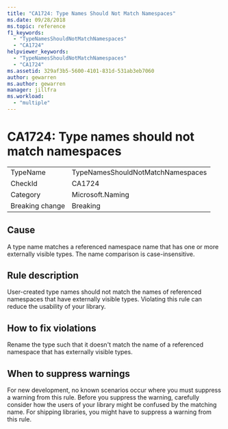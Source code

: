 ```yaml
---
title: "CA1724: Type Names Should Not Match Namespaces"
ms.date: 09/28/2018
ms.topic: reference
f1_keywords:
  - "TypeNamesShouldNotMatchNamespaces"
  - "CA1724"
helpviewer_keywords:
  - "TypeNamesShouldNotMatchNamespaces"
  - "CA1724"
ms.assetid: 329af3b5-5600-4101-831d-531ab3eb7060
author: gewarren
ms.author: gewarren
manager: jillfra
ms.workload:
  - "multiple"
---
```

# CA1724: Type names should not match namespaces

|||
|-|-|
|TypeName|TypeNamesShouldNotMatchNamespaces|
|CheckId|CA1724|
|Category|Microsoft.Naming|
|Breaking change|Breaking|

## Cause

A type name matches a referenced namespace name that has one or more externally visible types. The name comparison is case-insensitive.

## Rule description

User-created type names should not match the names of referenced namespaces that have externally visible types. Violating this rule can reduce the usability of your library.

## How to fix violations

Rename the type such that it doesn't match the name of a referenced namespace that has externally visible types.

## When to suppress warnings

For new development, no known scenarios occur where you must suppress a warning from this rule. Before you suppress the warning, carefully consider how the users of your library might be confused by the matching name. For shipping libraries, you might have to suppress a warning from this rule.
